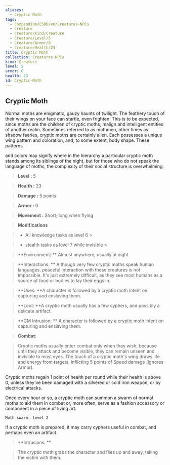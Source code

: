 ```yaml
---
aliases:
  - Cryptic Moth
tags:
  - Compendium/CSRD/en/Creatures-NPCs
  - Creature
  - Creature/Kind/Creature
  - Creature/Level/5
  - Creature/Armor/0
  - Creature/Health/23
title: Cryptic Moth
collection: Creatures-NPCs
kind: Creature
level: 5
armor: 0
health: 23
id: Cryptic-Moth
---
```

## Cryptic Moth    
Normal moths are enigmatic, gauzy haunts of twilight. The feathery touch of their wings on your face can startle, even frighten. This is to be expected, since moths are the children of cryptic moths, malign and intelligent entities of another realm. Sometimes referred to as mothmen, other times as shadow faeries, cryptic moths are certainly alien. Each possesses a unique wing pattern and coloration, and, to some extent, body shape. These patterns  
and colors may signify where in the hierarchy a particular cryptic moth stands among its siblings of the night, but for those who do not speak the language of moths, the complexity of their social structure is overwhelming.    
  
    
> **Level :** 5    
> **Health :** 23    
> **Damage :** 5 points    
> **Armor :** 0    
> **Movement :** Short; long when flying    
> **Modifications**    
>- All knowledge tasks as level 6 >  
>    
>- stealth tasks as level 7 while invisible >  
>    
> **Environment: ** Almost anywhere, usually at night    
> **Interactions: ** Although very few cryptic moths speak human languages, peaceful interaction with these creatures is not impossible. It's just extremely difficult, as they see most humans as a source of food or bodies to lay their eggs in.    
> **Uses: **A character is followed by a cryptic moth intent on capturing and enslaving them.    
> **Loot: **A cryptic moth usually has a few cyphers, and possibly a delicate artifact.    
> **GM Intrusion: ** A character is followed by a cryptic moth intent on capturing and enslaving them.    
  
> **Combat:**   
> Cryptic moths usually enter combat only when they wish, because until they attack and become visible, they can remain unseen and invisible to most eyes. The touch of a cryptic moth's wing draws life and energy from targets, inflicting 5 points of Speed damage (ignores Armor).  
Cryptic moths regain 1 point of health per round while their health is above 0, unless they've been damaged with a silvered or cold iron weapon, or by electrical attacks.   
Once every hour or so, a cryptic moth can summon a swarm of normal moths to aid them in combat or, more often, serve as a fashion accessory or component in a piece of living art.  
	Moth swarm: level 2  
If a cryptic moth is prepared, it may carry cyphers useful in combat, and perhaps even an artifact.    
    
  
> **Intrusions: **   
> The cryptic moth grabs the character and flies up and away, taking the victim with them.    
